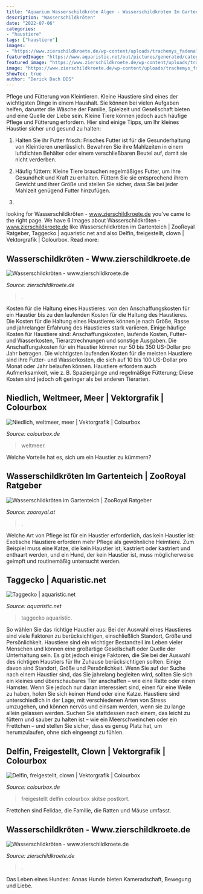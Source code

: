 ```yaml
---
title: "Aquarium Wasserschildkröte Algen - Wasserschildkröten Im Gartenteich"
description: "Wasserschildkröten"
date: "2022-07-06"
categories:
- "haustiere"
tags: ["haustiere"]
images:
- "https://www.zierschildkroete.de/wp-content/uploads/trachemys_fadenalgen_lemna-800x533.jpg"
featuredImage: "https://www.aquaristic.net/out/pictures/generated/category/thumb/1140_250_80/taggecko_tc.jpg"
featured_image: "https://www.zierschildkroete.de/wp-content/uploads/trachemys_fadenalgen_lemna-300x200.jpg?v=1576150096"
image: "https://www.zierschildkroete.de/wp-content/uploads/trachemys_fadenalgen_lemna-300x200.jpg?v=1576150096"
ShowToc: true
author: "Derick Dach DDS"
---
```



Pflege und Fütterung von Kleintieren.
Kleine Haustiere sind eines der wichtigsten Dinge in einem Haushalt. Sie können bei vielen Aufgaben helfen, darunter die Wäsche der Familie, Spielzeit und Gesellschaft bieten und eine Quelle der Liebe sein. Kleine Tiere können jedoch auch häufige Pflege und Fütterung erfordern. Hier sind einige Tipps, um Ihr kleines Haustier sicher und gesund zu halten:
1. Halten Sie ihr Futter frisch: Frisches Futter ist für die Gesunderhaltung von Kleintieren unerlässlich. Bewahren Sie ihre Mahlzeiten in einem luftdichten Behälter oder einem verschließbaren Beutel auf, damit sie nicht verderben.

2. Häufig füttern: Kleine Tiere brauchen regelmäßiges Futter, um ihre Gesundheit und Kraft zu erhalten. Füttern Sie sie entsprechend ihrem Gewicht und ihrer Größe und stellen Sie sicher, dass Sie bei jeder Mahlzeit genügend Futter hinzufügen.

3.

	

		
looking for Wasserschildkröten - www.zierschildkroete.de you've came to the right page. We have 6 Images about Wasserschildkröten - www.zierschildkroete.de like Wasserschildkröten im Gartenteich | ZooRoyal Ratgeber, Taggecko | aquaristic.net and also Delfin, freigestellt, clown | Vektorgrafik | Colourbox. Read more:
		
    
## Wasserschildkröten - Www.zierschildkroete.de

<img loading=lazy src="https://www.zierschildkroete.de/wp-content/uploads/trachemys_fadenalgen_lemna-300x200.jpg?v=1576150096" onerror="this.onerror=null;this.src='https://tse2.mm.bing.net/th?id=OIP.rhsZxLwn3W5Srpp9tcgIwwAAAA&amp;pid=15.1';" alt="Wasserschildkröten - www.zierschildkroete.de">

_Source: zierschildkroete.de_

>. 

	

Kosten für die Haltung eines Haustieres: von den Anschaffungskosten für ein Haustier bis zu den laufenden Kosten für die Haltung des Haustieres.
Die Kosten für die Haltung eines Haustieres können je nach Größe, Rasse und jahrelanger Erfahrung des Haustieres stark variieren. Einige häufige Kosten für Haustiere sind: Anschaffungskosten, laufende Kosten, Futter- und Wasserkosten, Tierarztrechnungen und sonstige Ausgaben. Die Anschaffungskosten für ein Haustier können nur 50 bis 350 US-Dollar pro Jahr betragen. Die wichtigsten laufenden Kosten für die meisten Haustiere sind ihre Futter- und Wasserkosten, die sich auf 10 bis 100 US-Dollar pro Monat oder Jahr belaufen können. Haustiere erfordern auch Aufmerksamkeit, wie z. B. Spaziergänge und regelmäßige Fütterung; Diese Kosten sind jedoch oft geringer als bei anderen Tierarten.

    
## Niedlich, Weltmeer, Meer | Vektorgrafik | Colourbox

<img loading=lazy src="https://d2gg9evh47fn9z.cloudfront.net/800px_COLOURBOX5188260.jpg" onerror="this.onerror=null;this.src='https://tse1.mm.bing.net/th?id=OIP.RIT0lpdQUg57fubEMJ1jowHaFr&amp;pid=15.1';" alt="Niedlich, weltmeer, meer | Vektorgrafik | Colourbox">

_Source: colourbox.de_

>weltmeer. 

	

Welche Vorteile hat es, sich um ein Haustier zu kümmern?

    
## Wasserschildkröten Im Gartenteich | ZooRoyal Ratgeber

<img loading=lazy src="http://www.zooroyal.de/magazin/wp-content/uploads/2014/11/wasserschildkroeten-760x560.jpg" onerror="this.onerror=null;this.src='https://tse3.mm.bing.net/th?id=OIP.UhfsTxOmQQJwv26OrtgXTAHaFd&amp;pid=15.1';" alt="Wasserschildkröten im Gartenteich | ZooRoyal Ratgeber">

_Source: zooroyal.at_

>. 

	

Welche Art von Pflege ist für ein Haustier erforderlich, das kein Haustier ist:
Exotische Haustiere erfordern mehr Pflege als gewöhnliche Heimtiere. Zum Beispiel muss eine Katze, die kein Haustier ist, kastriert oder kastriert und enthaart werden, und ein Hund, der kein Haustier ist, muss möglicherweise geimpft und routinemäßig untersucht werden.

    
## Taggecko | Aquaristic.net

<img loading=lazy src="https://www.aquaristic.net/out/pictures/generated/category/thumb/1140_250_80/taggecko_tc.jpg" onerror="this.onerror=null;this.src='https://tse4.mm.bing.net/th?id=OIP.l16CN4OH9Mf5pdRHSfpIHgAAAA&amp;pid=15.1';" alt="Taggecko | aquaristic.net">

_Source: aquaristic.net_

>taggecko aquaristic. 

	

So wählen Sie das richtige Haustier aus: Bei der Auswahl eines Haustieres sind viele Faktoren zu berücksichtigen, einschließlich Standort, Größe und Persönlichkeit.
Haustiere sind ein wichtiger Bestandteil im Leben vieler Menschen und können eine großartige Gesellschaft oder Quelle der Unterhaltung sein. Es gibt jedoch einige Faktoren, die Sie bei der Auswahl des richtigen Haustiers für Ihr Zuhause berücksichtigen sollten. Einige davon sind Standort, Größe und Persönlichkeit. Wenn Sie auf der Suche nach einem Haustier sind, das Sie jahrelang begleiten wird, sollten Sie sich ein kleines und überschaubares Tier anschaffen – wie eine Ratte oder einen Hamster. Wenn Sie jedoch nur daran interessiert sind, einen für eine Weile zu haben, holen Sie sich keinen Hund oder eine Katze. Haustiere sind unterschiedlich in der Lage, mit verschiedenen Arten von Stress umzugehen, und können nervös und einsam werden, wenn sie zu lange allein gelassen werden. Suchen Sie stattdessen nach einem, das leicht zu füttern und sauber zu halten ist – wie ein Meerschweinchen oder ein Frettchen – und stellen Sie sicher, dass es genug Platz hat, um herumzulaufen, ohne sich eingeengt zu fühlen.

    
## Delfin, Freigestellt, Clown | Vektorgrafik | Colourbox

<img loading=lazy src="https://www.colourbox.de/preview/13255360-.jpg" onerror="this.onerror=null;this.src='https://tse2.mm.bing.net/th?id=OIP.rh6JtGMGk_eaXPE7zcpAnQHaHa&amp;pid=15.1';" alt="Delfin, freigestellt, clown | Vektorgrafik | Colourbox">

_Source: colourbox.de_

>freigestellt delfin colourbox skitse postkort. 

	

Frettchen sind Felidae, die Familie, die Ratten und Mäuse umfasst.

    
## Wasserschildkröten - Www.zierschildkroete.de

<img loading=lazy src="https://www.zierschildkroete.de/wp-content/uploads/trachemys_fadenalgen_lemna-800x533.jpg" onerror="this.onerror=null;this.src='https://tse3.mm.bing.net/th?id=OIP.2Y-P5r5xGu6H6qTVFQQpbQHaE7&amp;pid=15.1';" alt="Wasserschildkröten - www.zierschildkroete.de">

_Source: zierschildkroete.de_

>. 

	

Das Leben eines Hundes: Annas Hunde bieten Kameradschaft, Bewegung und Liebe.

